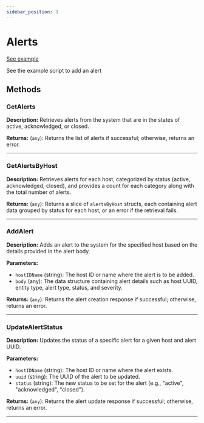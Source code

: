 ```yaml
---
sidebar_position: 3
---
```


# Alerts

[See example](examples.md/#1-alerts)

See the example script to add an alert

## Methods

### GetAlerts

**Description:** Retrieves alerts from the system that are in the states of active, acknowledged, or closed.

**Returns:** (`any`): Returns the list of alerts if successful; otherwise, returns an error.

---

### GetAlertsByHost

**Description:** Retrieves alerts for each host, categorized by status (active, acknowledged, closed), and provides a count for each category along with the total number of alerts.

**Returns:** (`any`): Returns a slice of `alertsByHost` structs, each containing alert data grouped by status for each host, or an error if the retrieval fails.

---

### AddAlert

**Description:** Adds an alert to the system for the specified host based on the details provided in the alert body.

**Parameters:**

- `hostIDName` (string): The host ID or name where the alert is to be added.
- `body` (any): The data structure containing alert details such as host UUID, entity type, alert type, status, and severity.

**Returns:** (`any`): Returns the alert creation response if successful; otherwise, returns an error.

---

### UpdateAlertStatus

**Description:** Updates the status of a specific alert for a given host and alert UUID.

**Parameters:**

- `hostIDName` (string): The host ID or name where the alert exists.
- `uuid` (string): The UUID of the alert to be updated.
- `status` (string): The new status to be set for the alert (e.g., "active", "acknowledged", "closed").

**Returns:** (`any`): Returns the alert update response if successful; otherwise, returns an error.

---

